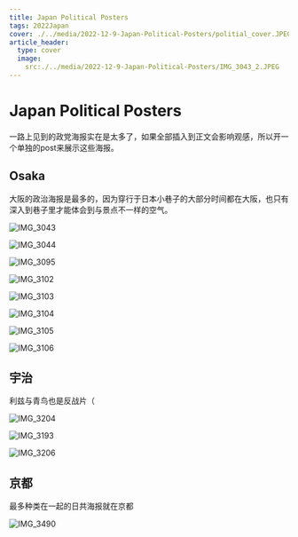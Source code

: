 ```yaml
---
title: Japan Political Posters
tags: 2022Japan
cover: ./../media/2022-12-9-Japan-Political-Posters/politial_cover.JPEG
article_header:
  type: cover
  image:
    src:./../media/2022-12-9-Japan-Political-Posters/IMG_3043_2.JPEG
---
```


# Japan Political Posters

一路上见到的政党海报实在是太多了，如果全部插入到正文会影响观感，所以开一个单独的post来展示这些海报。



<!--more-->

## Osaka

大阪的政治海报是最多的，因为穿行于日本小巷子的大部分时间都在大阪，也只有深入到巷子里才能体会到与景点不一样的空气。

![IMG_3043](./../media/2022-12-9-Japan-Political-Posters/IMG_3043.JPEG)

![IMG_3044](./../media/2022-12-9-Japan-Political-Posters/IMG_3044.JPEG)

![IMG_3095](./../media/2022-12-9-Japan-Political-Posters/IMG_3095.JPEG)

![IMG_3102](./../media/2022-12-9-Japan-Political-Posters/IMG_3102.JPEG)

![IMG_3103](./../media/2022-12-9-Japan-Political-Posters/IMG_3103.JPEG)

![IMG_3104](./../media/2022-12-9-Japan-Political-Posters/IMG_3104.JPEG)

![IMG_3105](./../media/2022-12-9-Japan-Political-Posters/IMG_3105.JPEG)

![IMG_3106](./../media/2022-12-9-Japan-Political-Posters/IMG_3106.JPEG)

## 宇治

利兹与青鸟也是反战片（

![IMG_3204](./../media/2022-12-9-Japan-Political-Posters/IMG_3204.JPEG)

![IMG_3193](./../media/2022-12-9-Japan-Political-Posters/IMG_3193.JPEG)

![IMG_3206](./../media/2022-12-9-Japan-Political-Posters/IMG_3206.JPEG)

## 京都

最多种类在一起的日共海报就在京都

![IMG_3490](./../media/2022-12-9-Japan-Political-Posters/IMG_3490.JPEG)